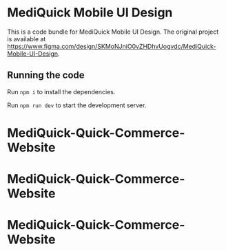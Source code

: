 
  # MediQuick Mobile UI Design

  This is a code bundle for MediQuick Mobile UI Design. The original project is available at https://www.figma.com/design/SKMoNJniO0vZHDhvUogvdc/MediQuick-Mobile-UI-Design.

  ## Running the code

  Run `npm i` to install the dependencies.

  Run `npm run dev` to start the development server.
  # MediQuick-Quick-Commerce-Website
# MediQuick-Quick-Commerce-Website
# MediQuick-Quick-Commerce-Website
